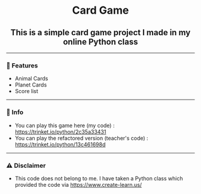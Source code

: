 <h1 align="center">Card Game</h1>
<h2 align="center">This is a simple card game project I made in my online Python class</h2>

---

### 📄 Features
- Animal Cards
- Planet Cards
- Score list

---

### 📖 Info
- You can play this game here (my code) : https://trinket.io/python/2c35a33431
- You can play the refactored version (teacher's code) : https://trinket.io/python/13c461698d

---

### ⚠️ Disclaimer
- This code does not belong to me. I have taken a Python class which provided the code via https://www.create-learn.us/
